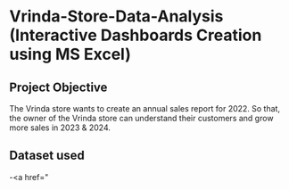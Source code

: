 # Vrinda-Store-Data-Analysis (Interactive Dashboards Creation using MS Excel)
## Project Objective
The Vrinda store wants to create an annual sales report for 2022. So that, the owner of the Vrinda store can understand their customers and grow more sales in 2023 & 2024.

## Dataset used
-<a href="
